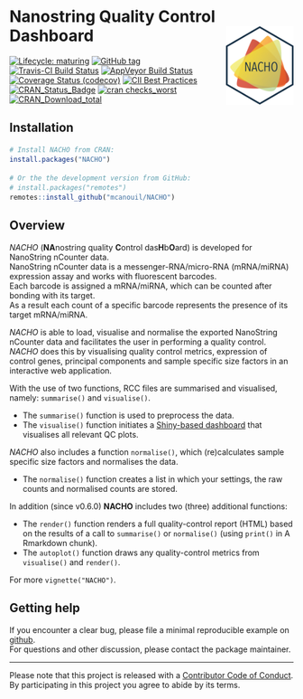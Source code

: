 
<!-- README.md is generated from README.Rmd. Please edit that file -->

# Nanostring Quality Control Dashboard <img src="man/figures/nacho_hex.png" align="right" width="120" />

<!-- badges: start -->

[![Lifecycle:
maturing](https://img.shields.io/badge/lifecycle-maturing-blue.svg)](https://www.tidyverse.org/lifecycle/#maturing)
[![GitHub
tag](https://img.shields.io/github/tag/mcanouil/NACHO.svg?label=%22latest%20tag%22)](https://github.com/mcanouil/NACHO)
[![Travis-CI Build
Status](https://travis-ci.org/mcanouil/NACHO.svg?branch=master)](https://travis-ci.org/mcanouil/NACHO)
[![AppVeyor Build
Status](https://ci.appveyor.com/api/projects/status/github/mcanouil/NACHO?branch=master&svg=true)](https://ci.appveyor.com/project/mcanouil/NACHO)
[![Coverage Status
(codecov)](https://codecov.io/gh/mcanouil/NACHO/branch/master/graph/badge.svg)](https://codecov.io/gh/mcanouil/NACHO)
[![CII Best
Practices](https://bestpractices.coreinfrastructure.org/projects/2719/badge)](https://bestpractices.coreinfrastructure.org/projects/2719)
[![CRAN\_Status\_Badge](http://www.r-pkg.org/badges/version-ago/NACHO)](https://cran.r-project.org/package=NACHO)
[![cran
checks\_worst](https://cranchecks.info/badges/worst/NACHO)](https://cran.r-project.org/web/checks/check_results_NACHO.html)
[![CRAN\_Download\_total](http://cranlogs.r-pkg.org/badges/grand-total/NACHO)](https://cran.r-project.org/package=NACHO)
<!--[![cran checks_summary](https://cranchecks.info/badges/summary/NACHO)](https://cran.r-project.org/web/checks/check_results_NACHO.html)-->
<!--[![CRAN_Download_month](http://cranlogs.r-pkg.org/badges/NACHO?color=brightgreen)](https://cran.r-project.org/package=NACHO)-->
<!--[![Coverage Status (coveralls)](https://coveralls.io/repos/github/mcanouil/NACHO/badge.svg?branch=master)](https://coveralls.io/github/mcanouil/NACHO?branch=master)-->
<!-- badges: end -->

## Installation

``` r
# Install NACHO from CRAN:
install.packages("NACHO")

# Or the the development version from GitHub:
# install.packages("remotes")
remotes::install_github("mcanouil/NACHO")
```

## Overview

*NACHO* (**NA**nostring quality **C**ontrol das**H**b**O**ard) is
developed for NanoString nCounter data.  
NanoString nCounter data is a messenger-RNA/micro-RNA (mRNA/miRNA)
expression assay and works with fluorescent barcodes.  
Each barcode is assigned a mRNA/miRNA, which can be counted after
bonding with its target.  
As a result each count of a specific barcode represents the presence of
its target mRNA/miRNA.

*NACHO* is able to load, visualise and normalise the exported NanoString
nCounter data and facilitates the user in performing a quality
control.  
*NACHO* does this by visualising quality control metrics, expression of
control genes, principal components and sample specific size factors in
an interactive web application.

With the use of two functions, RCC files are summarised and visualised,
namely: `summarise()` and `visualise()`.

  - The `summarise()` function is used to preprocess the data.
  - The `visualise()` function initiates a [Shiny-based
    dashboard](https://shiny.rstudio.com/) that visualises all relevant
    QC plots.

*NACHO* also includes a function `normalise()`, which (re)calculates
sample specific size factors and normalises the data.

  - The `normalise()` function creates a list in which your settings,
    the raw counts and normalised counts are stored.

In addition (since v0.6.0) **NACHO** includes two (three) additional
functions:

  - The `render()` function renders a full quality-control report (HTML)
    based on the results of a call to `summarise()` or `normalise()`
    (using `print()` in A Rmarkdown chunk).
  - The `autoplot()` function draws any quality-control metrics from
    `visualise()` and `render()`.

For more `vignette("NACHO")`.

## Getting help

If you encounter a clear bug, please file a minimal reproducible example
on [github](https://github.com/mcanouil/NACHO/issues).  
For questions and other discussion, please contact the package
maintainer.

-----

Please note that this project is released with a [Contributor Code of
Conduct](.github/CODE_OF_CONDUCT.md).  
By participating in this project you agree to abide by its terms.
